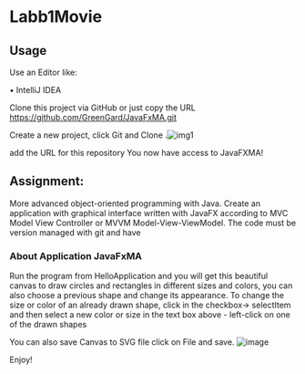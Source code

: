 # Labb1Movie


## Usage

Use an Editor like:

• IntelliJ IDEA

Clone this project via GitHub
or just copy the URL https://github.com/GreenGard/JavaFxMA.git

Create a new project, click Git and Clone .![img1](https://user-images.githubusercontent.com/90625377/188657154-bba67a70-8d4b-4d9a-a86c-322ecec98c54.png)

add the URL for this repository
You now have access to JavaFXMA!

## Assignment: 
More advanced object-oriented programming with Java. Create an application with graphical
interface written with JavaFX according to MVC Model View Controller or MVVM Model-View-ViewModel. The code must be version managed with git and have

### About Application JavaFxMA
Run the program from HelloApplication and you will get this beautiful canvas to draw circles and rectangles in different sizes and colors, you can also choose a previous shape and change its appearance.
To change the size or color of an already drawn shape, click in the checkbox-> selectItem and then select a new color or size in the text box above - left-click on one of the drawn shapes

You can also save Canvas to SVG file click on File and save.
![image](https://user-images.githubusercontent.com/90625377/188660536-2d707f2e-b5a5-4f0f-96ad-a3a761850cab.png)

Enjoy!
